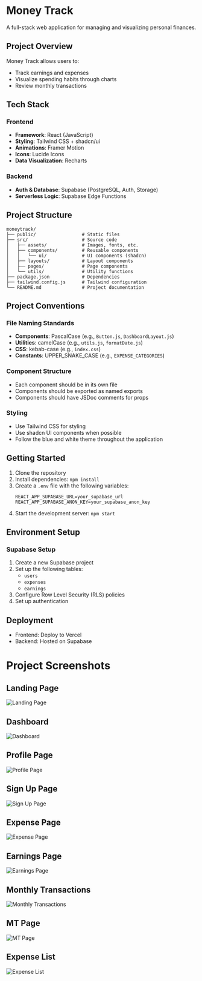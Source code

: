 # Money Track

A full-stack web application for managing and visualizing personal finances.

## Project Overview

Money Track allows users to:
- Track earnings and expenses
- Visualize spending habits through charts
- Review monthly transactions


## Tech Stack

### Frontend
- **Framework**: React (JavaScript)
- **Styling**: Tailwind CSS + shadcn/ui
- **Animations**: Framer Motion
- **Icons**: Lucide Icons
- **Data Visualization**: Recharts

### Backend
- **Auth & Database**: Supabase (PostgreSQL, Auth, Storage)
- **Serverless Logic**: Supabase Edge Functions
  

## Project Structure

```
moneytrack/
├── public/                 # Static files
├── src/                    # Source code
│   ├── assets/             # Images, fonts, etc.
│   ├── components/         # Reusable components
│   │   └── ui/             # UI components (shadcn)
│   ├── layouts/            # Layout components
│   ├── pages/              # Page components
│   └── utils/              # Utility functions
├── package.json            # Dependencies
├── tailwind.config.js      # Tailwind configuration
└── README.md               # Project documentation
```

## Project Conventions

### File Naming Standards

- **Components**: PascalCase (e.g., `Button.js`, `DashboardLayout.js`)
- **Utilities**: camelCase (e.g., `utils.js`, `formatDate.js`)
- **CSS**: kebab-case (e.g., `index.css`)
- **Constants**: UPPER_SNAKE_CASE (e.g., `EXPENSE_CATEGORIES`)

### Component Structure

- Each component should be in its own file
- Components should be exported as named exports
- Components should have JSDoc comments for props

### Styling

- Use Tailwind CSS for styling
- Use shadcn UI components when possible
- Follow the blue and white theme throughout the application


## Getting Started

1. Clone the repository
2. Install dependencies: `npm install`
3. Create a `.env` file with the following variables:
   ```
   REACT_APP_SUPABASE_URL=your_supabase_url
   REACT_APP_SUPABASE_ANON_KEY=your_supabase_anon_key
   ```
4. Start the development server: `npm start`

## Environment Setup

### Supabase Setup

1. Create a new Supabase project
2. Set up the following tables:
   - `users`
   - `expenses`
   - `earnings`
3. Configure Row Level Security (RLS) policies
4. Set up authentication

## Deployment

- Frontend: Deploy to Vercel
- Backend: Hosted on Supabase


# Project Screenshots

## Landing Page
![Landing Page](images/landingpage.png)

## Dashboard
![Dashboard](images/dashboard.png)

## Profile Page
![Profile Page](images/profile.png)

## Sign Up Page
![Sign Up Page](images/signup.png)

## Expense Page
![Expense Page](images/expensepage.png)

## Earnings Page
![Earnings Page](images/earningspage.png)

## Monthly Transactions
![Monthly Transactions](images/monthlytransactions.png)

## MT Page
![MT Page](images/mtpage.png)

## Expense List
![Expense List](images/expenselist.png)

